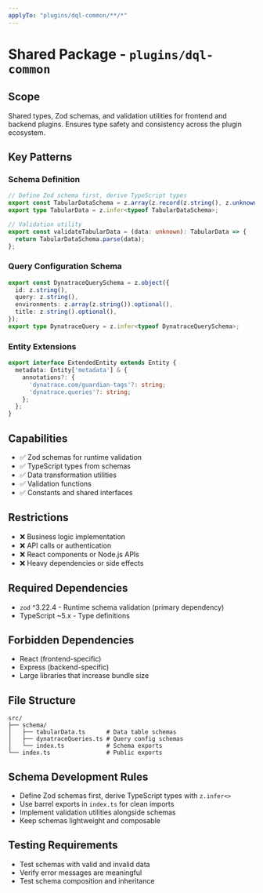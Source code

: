 ```yaml
---
applyTo: "plugins/dql-common/**/*"
---
```


# Shared Package - `plugins/dql-common`

## Scope
Shared types, Zod schemas, and validation utilities for frontend and backend plugins. Ensures type safety and consistency across the plugin ecosystem.

## Key Patterns

### Schema Definition
```typescript
// Define Zod schema first, derive TypeScript types
export const TabularDataSchema = z.array(z.record(z.string(), z.unknown()));
export type TabularData = z.infer<typeof TabularDataSchema>;

// Validation utility
export const validateTabularData = (data: unknown): TabularData => {
  return TabularDataSchema.parse(data);
};
```

### Query Configuration Schema
```typescript
export const DynatraceQuerySchema = z.object({
  id: z.string(),
  query: z.string(),
  environments: z.array(z.string()).optional(),
  title: z.string().optional(),
});
export type DynatraceQuery = z.infer<typeof DynatraceQuerySchema>;
```

### Entity Extensions
```typescript
export interface ExtendedEntity extends Entity {
  metadata: Entity['metadata'] & {
    annotations?: {
      'dynatrace.com/guardian-tags'?: string;
      'dynatrace.queries'?: string;
    };
  };
}
```

## Capabilities
- ✅ Zod schemas for runtime validation
- ✅ TypeScript types from schemas
- ✅ Data transformation utilities  
- ✅ Validation functions
- ✅ Constants and shared interfaces

## Restrictions
- ❌ Business logic implementation
- ❌ API calls or authentication
- ❌ React components or Node.js APIs
- ❌ Heavy dependencies or side effects

## Required Dependencies
- `zod` ^3.22.4 - Runtime schema validation (primary dependency)
- TypeScript ~5.x - Type definitions

## Forbidden Dependencies
- React (frontend-specific)
- Express (backend-specific)  
- Large libraries that increase bundle size

## File Structure
```
src/
├── schema/
│   ├── tabularData.ts      # Data table schemas
│   ├── dynatraceQueries.ts # Query config schemas
│   └── index.ts            # Schema exports
└── index.ts                # Public exports
```

## Schema Development Rules
- Define Zod schemas first, derive TypeScript types with `z.infer<>`
- Use barrel exports in `index.ts` for clean imports
- Implement validation utilities alongside schemas
- Keep schemas lightweight and composable

## Testing Requirements
- Test schemas with valid and invalid data
- Verify error messages are meaningful
- Test schema composition and inheritance